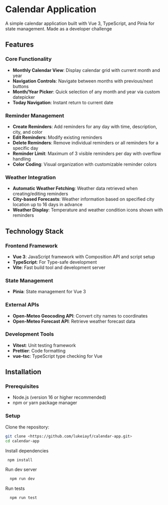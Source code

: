 # Calendar Application

A simple calendar application built with Vue 3, TypeScript, and Pinia for state management. Made as a developer challenge

## Features

### Core Functionality
- **Monthly Calendar View**: Display calendar grid with current month and year
- **Navigation Controls**: Navigate between months with previous/next buttons
- **Month/Year Picker**: Quick selection of any month and year via custom datepicker
- **Today Navigation**: Instant return to current date

### Reminder Management
- **Create Reminders**: Add reminders for any day with time, description, city, and color 
- **Edit Reminders**: Modify existing reminders
- **Delete Reminders**: Remove individual reminders or all reminders for a specific day
- **Reminder Limit**: Maximum of 3 visible reminders per day with overflow handling
- **Color Coding**: Visual organization with customizable reminder colors

### Weather Integration
- **Automatic Weather Fetching**: Weather data retrieved when creating/editing reminders
- **City-based Forecasts**: Weather information based on specified city location up to 16 days in advance
- **Weather Display**: Temperature and weather condition icons shown with reminders

## Technology Stack

### Frontend Framework
- **Vue 3**: JavaScript framework with Composition API and script setup
- **TypeScript**: For Type-safe development
- **Vite**: Fast build tool and development server

### State Management
- **Pinia**: State management for Vue 3

### External APIs
- **Open-Meteo Geocoding API**: Convert city names to coordinates
- **Open-Meteo Forecast API**: Retrieve weather forecast data

### Development Tools
- **Vitest**: Unit testing framework
- **Prettier**: Code formatting
- **vue-tsc**: TypeScript type checking for Vue


## Installation

### Prerequisites
- Node.js (version 16 or higher recommended)
- npm or yarn package manager

### Setup
Clone the repository:
   ```bash
   git clone <https://github.com/lukeiayf/calendar-app.git>
   cd calendar-app
   ```

Install dependencies
  ```bash
   npm install
   ```
Run dev server
  ```bash
    npm run dev
  ```

Run tests
  ```bash
    npm run test
  ```